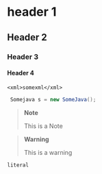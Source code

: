 # header 1
## Header 2
### Header 3     
#### Header 4

    <xml>somexml</xml>
    
``` java
 Somejava s = new SomeJava();
```
 
> **Note**
>
> This is a Note



> **Warning**
>
> This is a warning

`literal`
